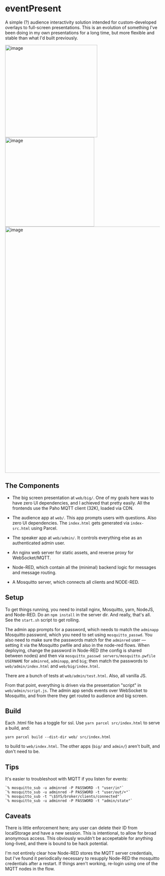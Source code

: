 # eventPresent

A simple (?) audience interactivity solution intended for custom-developed overlays to full-screen presentations. This is an evolution of something I've been doing in my own presentations for a long time, but more flexible and stable than what I'd built previously.

<img width="300" alt="image" src="https://github.com/dannybrian/eventpresent/assets/272520/94d86a19-e8d8-41d8-98db-19f6f070c731">
<img width="290" alt="image" src="https://github.com/dannybrian/eventpresent/assets/272520/d7c9f7ec-4019-4ca9-a225-9b83116dca94">
<img width="800" alt="image" src="https://github.com/dannybrian/eventpresent/assets/272520/6e593b41-dcc1-4214-b302-a6862653297d">

## The Components

* The big screen presentation at `web/big/`. One of my goals here was to have zero UI dependencies, and I achieved that pretty easily. All the frontends use the Paho MQTT client (32K), loaded via CDN.

* The audience app at `web/`. This app prompts users with questions. Also zero UI dependencies. The `index.html` gets generated via `index-src.html` using Parcel.

* The speaker app at `web/admin/`. It controls everything else as an authenticated admin user.

* An nginx web server for static assets, and reverse proxy for WebSocket/MQTT.

* Node-RED, which contain all the (minimal) backend logic for messages and message routing.

* A Mosquitto server, which connects all clients and NODE-RED.

## Setup

To get things running, you need to install nginx, Mosquitto, yarn, NodeJS, and Node-RED. Do an `npm install` in the server dir. And really, that's all. See the `start.sh` script to get rolling.

The admin app prompts for a password, which needs to match the `adminapp` Mosquitto password, which you need to set using `mosquitto_passwd`. You also need to make sure the passwords match for the `adminred` user — setting it via the Mosquitto pwfile and also in the node-red flows. When deploying, change the password in Node-RED (the config is shared between nodes) and then via `mosquitto_passwd servers/mosquitto.pwfile USERNAME` for `adminred`, `adminapp`, and `big`; then match the passwords to `web/admin/index.html` and `web/big/index.html`.

There are a bunch of tests at `web/admin/test.html`. Also, all vanilla JS.

From that point, everything is driven via the presentation "script" in `web/admin/script.js`. The admin app sends events over WebSocket to Mosquitto, and from there they get routed to audience and big screen.

## Build

Each .html file has a toggle for ssl. Use `yarn parcel src/index.html` to serve a build, and:

`yarn parcel build --dist-dir web/ src/index.html`

to build to `web/index.html`. The other apps (`big/` and `admin/`) aren't built, and don't need to be.

## Tips

It's easier to troubleshoot with MQTT if you listen for events:

    `% mosquitto_sub -u adminred -P PASSWORD -t "user/in"`
    `% mosquitto_sub -u adminred -P PASSWORD -t "user/out/+"`
    `% mosquitto_sub -t "\$SYS/broker/clients/connected"`
    `% mosquitto_sub -u adminred -P PASSWORD -t "admin/state"`

## Caveats

There is little enforcement here; any user can delete their ID from localStorage and have a new session. This is intentional, to allow for broad anonymous access. This obviously wouldn't be accepetable for anything long-lived, and there is bound to be hack potential.

I'm not entirely clear how Node-RED stores the MQTT server credentials, but I've found it periodically necessary to resupply Node-RED the mosquitto credentials after a restart. If things aren't working, re-login using one of the MQTT nodes in the flow.


